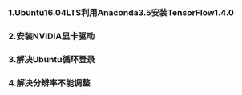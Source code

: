 ### 1.Ubuntu16.04LTS利用Anaconda3.5安装TensorFlow1.4.0
### 2.安装NVIDIA显卡驱动
### 3.解决Ubuntu循环登录
### 4.解决分辨率不能调整
